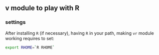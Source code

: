 ## v module to play with R


### settings

After installing `R` (if necessary), having `R` in your path, making `vr` module working requires to set:

```bash
export RHOME=`R RHOME`
```

